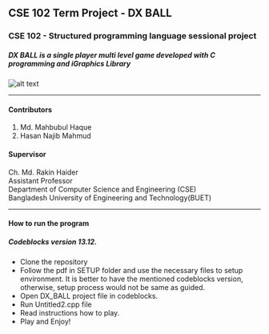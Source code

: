## CSE 102 Term Project - DX BALL

### CSE 102 - Structured programming language sessional project
##### DX BALL is a single player multi level game developed with C programming and iGraphics Library
![alt text](https://github.com/mahbubul-haq/DX-BALL-Game/blob/master/dx_ball1.PNG)
***
#### Contributors
1. Md. Mahbubul Haque
2. Hasan Najib Mahmud

#### Supervisor
Ch. Md. Rakin Haider\
Assistant Professor\
Department of Computer Science and Engineering (CSE)\
Bangladesh University of Engineering and Technology(BUET)
***
#### How to run the program

##### Codeblocks version 13.12.
* Clone the repository
* Follow the pdf in SETUP folder and use the necessary files to setup environment.
It is better to have the mentioned codeblocks version, otherwise, setup process would not be same as guided.
* Open DX_BALL project file in codeblocks.
* Run Untitled2.cpp file
* Read instructions how to play.
* Play and Enjoy!

